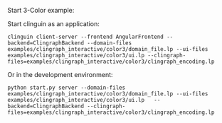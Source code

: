 Start 3-Color example:

Start clinguin as an application:

```shell
clinguin client-server --frontend AngularFrontend --backend=ClingraphBackend --domain-files examples/clingraph_interactive/color3/domain_file.lp --ui-files examples/clingraph_interactive/color3/ui.lp --clingraph-files=examples/clingraph_interactive/color3/clingraph_encoding.lp
```

Or in the development environment:

```shell
python start.py server --domain-files examples/clingraph_interactive/color3/domain_file.lp --ui-files examples/clingraph_interactive/color3/ui.lp   --backend=ClingraphBackend --clingraph-files=examples/clingraph_interactive/color3/clingraph_encoding.lp
```


